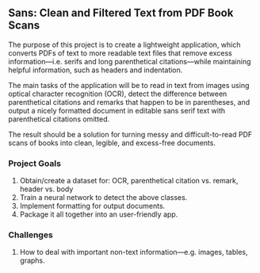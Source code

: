 ## Sans: Clean and Filtered Text from PDF Book Scans

The purpose of this project is to create a lightweight application, which converts PDFs of text to more readable text files that remove excess information—i.e. serifs and long parenthetical citations—while maintaining helpful information, such as headers and indentation. 

The main tasks of the application will be to read in text from images using optical character recognition (OCR), detect the difference between parenthetical citations and remarks that happen to be in parentheses, and output a nicely formatted document in editable sans serif text with parenthetical citations omitted.

The result should be a solution for turning messy and difficult-to-read PDF scans of books into clean, legible, and excess-free documents.

### Project Goals

1. Obtain/create a dataset for: OCR, parenthetical citation vs. remark, header vs. body
2. Train a neural network to detect the above classes.
3. Implement formatting for output documents.
4. Package it all together into an user-friendly app.

### Challenges

1. How to deal with important non-text information—e.g. images, tables, graphs.

